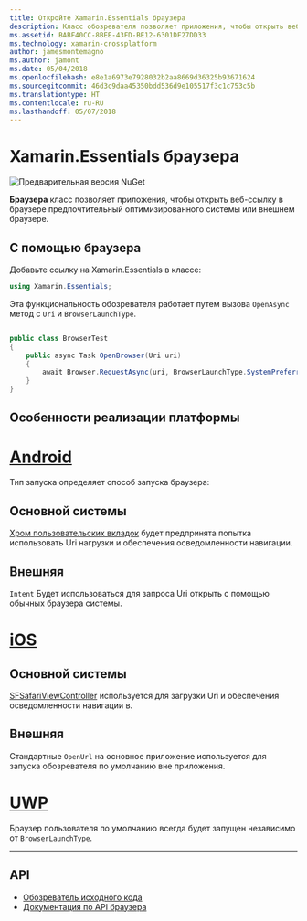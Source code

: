 ```yaml
---
title: Откройте Xamarin.Essentials браузера
description: Класс обозревателя позволяет приложения, чтобы открыть веб-ссылку в браузере предпочтительный оптимизированного системы или внешнем браузере.
ms.assetid: BABF40CC-8BEE-43FD-BE12-6301DF27DD33
ms.technology: xamarin-crossplatform
author: jamesmontemagno
ms.author: jamont
ms.date: 05/04/2018
ms.openlocfilehash: e8e1a6973e7928032b2aa8669d36325b93671624
ms.sourcegitcommit: 46d3c9daa45350bdd536d9e105517f3c1c753c5b
ms.translationtype: HT
ms.contentlocale: ru-RU
ms.lasthandoff: 05/07/2018
---
```

# <a name="xamarinessentials-browser"></a>Xamarin.Essentials браузера

![Предварительная версия NuGet](~/media/shared/pre-release.png)

**Браузера** класс позволяет приложения, чтобы открыть веб-ссылку в браузере предпочтительный оптимизированного системы или внешнем браузере.

## <a name="using-browser"></a>С помощью браузера

Добавьте ссылку на Xamarin.Essentials в классе:

```csharp
using Xamarin.Essentials;
```

Эта функциональность обозревателя работает путем вызова `OpenAsync` метод с `Uri` и `BrowserLaunchType`.

```csharp

public class BrowserTest
{
    public async Task OpenBrowser(Uri uri)
    {
        await Browser.RequestAsync(uri, BrowserLaunchType.SystemPreferred);
    }
}
```

## <a name="platform-implementation-specifics"></a>Особенности реализации платформы

# <a name="androidtabandroid"></a>[Android](#tab/android)

Тип запуска определяет способ запуска браузера:

## <a name="system-preferred"></a>Основной системы

[Хром пользовательских вкладок](https://developer.chrome.com/multidevice/android/customtabs) будет предпринята попытка использовать Uri нагрузки и обеспечения осведомленности навигации.

## <a name="external"></a>Внешняя

`Intent` Будет использоваться для запроса Uri открыть с помощью обычных браузера системы.

# <a name="iostabios"></a>[iOS](#tab/ios)

## <a name="system-preferred"></a>Основной системы

[SFSafariViewController](https://developer.xamarin.com/api/type/SafariServices.SFSafariViewController/) используется для загрузки Uri и обеспечения осведомленности навигации в.

## <a name="external"></a>Внешняя

Стандартные `OpenUrl` на основное приложение используется для запуска обозревателя по умолчанию вне приложения.

# <a name="uwptabuwp"></a>[UWP](#tab/uwp)

Браузер пользователя по умолчанию всегда будет запущен независимо от `BrowserLaunchType`.

--------------

## <a name="api"></a>API

- [Обозреватель исходного кода](https://github.com/xamarin/Essentials/tree/master/Essentials/Browser)
- [Документация по API браузера](xref:Xamarin.Essentials.Browser)
